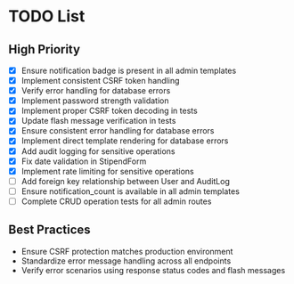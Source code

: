 # TODO List
## High Priority
- [x] Ensure notification badge is present in all admin templates
- [x] Implement consistent CSRF token handling
- [x] Verify error handling for database errors
- [x] Implement password strength validation
- [x] Implement proper CSRF token decoding in tests
- [x] Update flash message verification in tests
- [x] Ensure consistent error handling for database errors
- [x] Implement direct template rendering for database errors
- [x] Add audit logging for sensitive operations
- [x] Fix date validation in StipendForm
- [x] Implement rate limiting for sensitive operations
- [ ] Add foreign key relationship between User and AuditLog
- [ ] Ensure notification_count is available in all admin templates
- [ ] Complete CRUD operation tests for all admin routes

## Best Practices
- Ensure CSRF protection matches production environment
- Standardize error message handling across all endpoints
- Verify error scenarios using response status codes and flash messages

